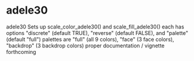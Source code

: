 # adele30
adele30
Sets up scale_color_adele30() and scale_fill_adele30()
each has options "discrete" (default TRUE), "reverse" (default FALSE), and "palette" (default "full")
palettes are "full" (all 9 colors), "face" (3 face colors), "backdrop" (3 backdrop colors)
proper documentation / vignette forthcoming
